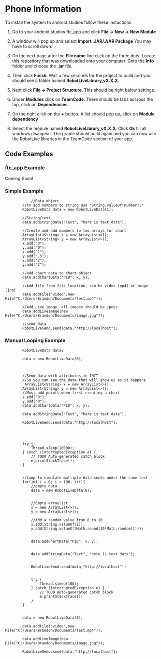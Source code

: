 # Phone Information

To install the system to android studios follow these instuctions.

1) Go to your android studios ftc_app and click **File -> New -> New Module**

2) A window will pop up and select **Import .JAR/.AAR Package** You may have to scroll down.

3) On the next page after the **File name** line click on the three dots. Locate this repository that was downloaded onto your computer. Goto the **Info** folder and choose the **.jar** file. 

4) Then click **Finish**. Wait a few seconds for the project to build and you should see a folder named **RobotLiveLibrary_vX.X.X**.

5) Next click **File -> Project Structure**. This should be right below settings.

6) Under **Modules** click on **TeamCode**. There should be tabs accross the top, click on **Dependencies**.

7) On the right click on the **+** button. A list should pop up, click on **Module dependency**

8) Select the module named **RobotLiveLibrary_vX.X.X**. Click **Ok** till all windows disappear. The gradle should build again and you can now use the RobotLive libraries in the TeamCode section of your app. 

## Code Examples

### ftc_app Example

Coming Soon!

### Simple Example

```
    		//Data object 
		//to add numbers to string use "String.valueOf(number);"
		RobotLiveData data = new RobotLiveData(1);

		//String/text
		data.addStringData("Text", "here is text data");
		
		//Create and add numbers to two arrays for chart
		ArrayList<String> x = new ArrayList<>();
		ArrayList<String> y = new ArrayList<>();
		x.add("0");
		y.add("0");
		x.add("1");
		y.add(".5");
		x.add("2");
		y.add("2");
		
		//add chart data to chart object
		data.addChartData("PID", x, y);
		
		//Add file from file location, can be video (mp4) or image (jpg)
		data.addFile("video",new File("C:/Users/Brandon/Documents/test.mp4"));
		
		//Add Live image, all images should be jpegs
		data.addLiveImage(new File("C:/Users/Brandon/Documents/image.jpg"));
		
		//send data
		RobotLiveSend.send(data,"http://localhost");
```


### Manual Looping Example
```
		RobotLiveData data;
		
		data = new RobotLiveData(0);
		
		
		
		//Send data with attributes in INIT
		//So you can see the data that will show up as it happens
		 ArrayList<String> x = new ArrayList<>();
		ArrayList<String> y = new ArrayList<>();
		//Must add points when first creating a chart
		x.add("0");
		y.add("0");
		data.addChartData("PID", x, y);
		
		data.addStringData("Text", "here is text data");
		
		RobotLiveSend.send(data,"http://localhost");
		
		
		
		
		try {
			Thread.sleep(10000);
		} catch (InterruptedException e) {
			// TODO Auto-generated catch block
			e.printStackTrace();
		}
		
		
		//Loop to simulate multiple data sends under the same test
		for(int i = 0; i < 100; i++){
			//empty data
			data = new RobotLiveData(0);
			
			
			//Empty arraylist
			x = new ArrayList<>();
			y = new ArrayList<>();
			
			//Add a random value from 0 to 10
			x.add(String.valueOf(i));
			y.add(String.valueOf(Math.round(10*Math.random())));

			
			data.addChartData("PID", x, y);
			
			
			data.addStringData("Text", "here is text data");
			
			
			RobotLiveSend.send(data,"http://localhost");
			
			
			try {
				Thread.sleep(100);
			} catch (InterruptedException e) {
				// TODO Auto-generated catch block
				e.printStackTrace();
			}
		}
		
		
		data = new RobotLiveData(0);
		
		data.addFile("video",new File("C:/Users/Brandon/Documents/test.mp4"));
		
		data.addLiveImage(new File("C:/Users/Brandon/Documents/image.jpg"));
		
		RobotLiveSend.send(data,"http://localhost");

```
